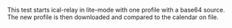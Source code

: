 This test starts ical-relay in lite-mode with one profile with a base64 source.
The new profile is then downloaded and compared to the calendar on file.